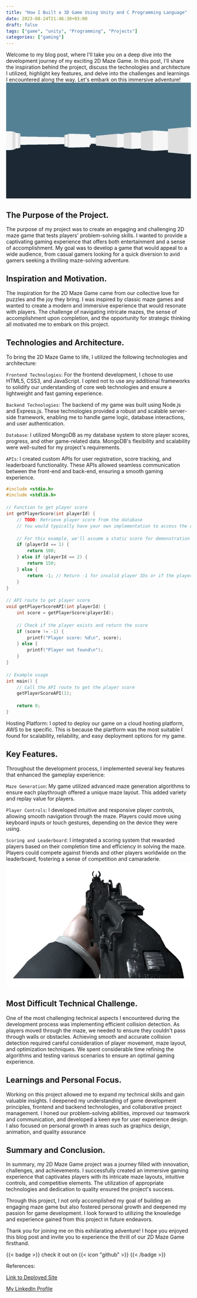 ```yaml
---
title: "How I Built a 3D Game Using Unity and C Programming Language"
date: 2023-08-24T21:46:30+03:00
draft: false
tags: ["game", "unity", "Programming", "Projects"]
categories: ["gaming"]
---
```

Welcome to my blog post, where I'll take you on a deep dive into the development journey of my exciting 2D Maze Game. In this post, I'll share the inspiration behind the project, discuss the technologies and architecture I utilized, highlight key features, and delve into the challenges and learnings I encountered along the way. Let's embark on this immersive adventure!
![](image-resizing.gif)

## The Purpose of the Project.
The purpose of my project was to create an engaging and challenging 2D maze game that tests players' problem-solving skills. I wanted to provide a captivating gaming experience that offers both entertainment and a sense of accomplishment. My goal was to develop a game that would appeal to a wide audience, from casual gamers looking for a quick diversion to avid gamers seeking a thrilling maze-solving adventure.

## Inspiration and Motivation.
The inspiration for the 2D Maze Game came from our collective love for puzzles and the joy they bring. I was inspired by classic maze games and wanted to create a modern and immersive experience that would resonate with players. The challenge of navigating intricate mazes, the sense of accomplishment upon completion, and the opportunity for strategic thinking all motivated me to embark on this project.

## Technologies and Architecture.
To bring the 2D Maze Game to life, I utilized the following technologies and architecture:

`Frontend Technologies`: For the frontend development, I chose to use HTML5, CSS3, and JavaScript. I opted not to use any additional frameworks to solidify our understanding of core web technologies and ensure a lightweight and fast gaming experience.

`Backend Technologies`: The backend of my game was built using Node.js and Express.js. These technologies provided a robust and scalable server-side framework, enabling me to handle game logic, database interactions, and user authentication.

`Database`: I utilized MongoDB as my database system to store player scores, progress, and other game-related data. MongoDB's flexibility and scalability were well-suited for my project's requirements.

`APIs`: I created custom APIs for user registration, score tracking, and leaderboard functionality. These APIs allowed seamless communication between the front-end and back-end, ensuring a smooth gaming experience.

```c
#include <stdio.h>
#include <stdlib.h>

// Function to get player score
int getPlayerScore(int playerId) {
    // TODO: Retrieve player score from the database
    // You would typically have your own implementation to access the database and fetch the score

    // For this example, we'll assume a static score for demonstration purposes
    if (playerId == 1) {
        return 100;
    } else if (playerId == 2) {
        return 150;
    } else {
        return -1; // Return -1 for invalid player IDs or if the player is not found
    }
}

// API route to get player score
void getPlayerScoreAPI(int playerId) {
    int score = getPlayerScore(playerId);

    // Check if the player exists and return the score
    if (score != -1) {
        printf("Player score: %d\n", score);
    } else {
        printf("Player not found\n");
    }
}

// Example usage
int main() {
    // Call the API route to get the player score
    getPlayerScoreAPI(1);

    return 0;
}
```
Hosting Platform: I opted to deploy our game on a cloud hosting platform, AWS to be specific. This is because the plartform was the most suitable I found for scalability, reliability, and easy deployment options for my game.
## Key Features.
Throughout the development process, I implemented several key features that enhanced the gameplay experience:

`Maze Generation`: My game utilized advanced maze generation algorithms to ensure each playthrough offered a unique maze layout. This added variety and replay value for players.

`Player Controls`: I developed intuitive and responsive player controls, allowing smooth navigation through the maze. Players could move using keyboard inputs or touch gestures, depending on the device they were using.

`Scoring and Leaderboard`: I integrated a scoring system that rewarded players based on their completion time and efficiency in solving the maze. Players could compete against friends and other players worldwide on the leaderboard, fostering a sense of competition and camaraderie.
![](player.png)

## Most Difficult Technical Challenge.
One of the most challenging technical aspects I encountered during the development process was implementing efficient collision detection. As players moved through the maze, we needed to ensure they couldn't pass through walls or obstacles. Achieving smooth and accurate collision detection required careful consideration of player movement, maze layout, and optimization techniques. We spent considerable time refining the algorithms and testing various scenarios to ensure an optimal gaming experience.

## Learnings and Personal Focus.
Working on this project allowed me to expand my technical skills and gain valuable insights. I deepened my understanding of game development principles, frontend and backend technologies, and collaborative project management. I honed our problem-solving abilities, improved our teamwork and communication, and developed a keen eye for user experience design. I also focused on personal growth in areas such as graphics design, animation, and quality assurance

## Summary and Conclusion.
In summary, my 2D Maze Game project was a journey filled with innovation, challenges, and achievements. I successfully created an immersive gaming experience that captivates players with its intricate maze layouts, intuitive controls, and competitive elements. The utilization of appropriate technologies and dedication to quality ensured the project's success.

Through this project, I not only accomplished my goal of building an engaging maze game but also fostered personal growth and deepened my passion for game development. I look forward to utilizing the knowledge and experience gained from this project in future endeavors.

Thank you for joining me on this exhilarating adventure! I hope you enjoyed this blog post and invite you to experience the thrill of our 2D Maze Game firsthand. 

{{< badge >}} 
check it out on {{< icon "github" >}}
{{< /badge >}}




References:

[Link to Deployed Site](https://github.com/codelord-evans/3D-Maze-Game)

[My LinkedIn Profile](https://www.linkedin.com/in/evansmuuo/)
